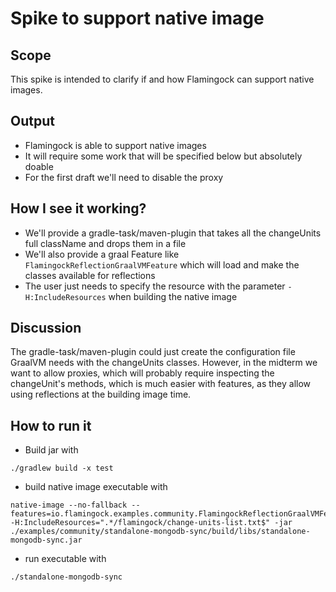 # Spike to support native image

## Scope
This spike is intended to clarify if and how Flamingock can support native images.

## Output
- Flamingock is able to support native images
- It will require some work that will be specified below but absolutely doable
- For the first draft we'll need to disable the proxy

## How I see it working?
- We'll provide a gradle-task/maven-plugin that takes all the changeUnits full className and drops them in a file
- We'll also provide a graal Feature like `FlamingockReflectionGraalVMFeature` which will load and make the classes available for reflections
- The user just needs to specify the resource with the parameter `-H:IncludeResources` when building the native image

## Discussion
The gradle-task/maven-plugin could just create the configuration file GraalVM needs with the changeUnits classes.
However, in the midterm we want to allow proxies, which will probably require inspecting the changeUnit's methods, which is much easier with features, as they allow using reflections at the building image time.

## How to run it
- Build jar with 
```shell
./gradlew build -x test
```

- build native image executable with 
```shell
native-image --no-fallback --features=io.flamingock.examples.community.FlamingockReflectionGraalVMFeature -H:IncludeResources=".*/flamingock/change-units-list.txt$" -jar ./examples/community/standalone-mongodb-sync/build/libs/standalone-mongodb-sync.jar
```
- run executable with
```shell
./standalone-mongodb-sync
```
